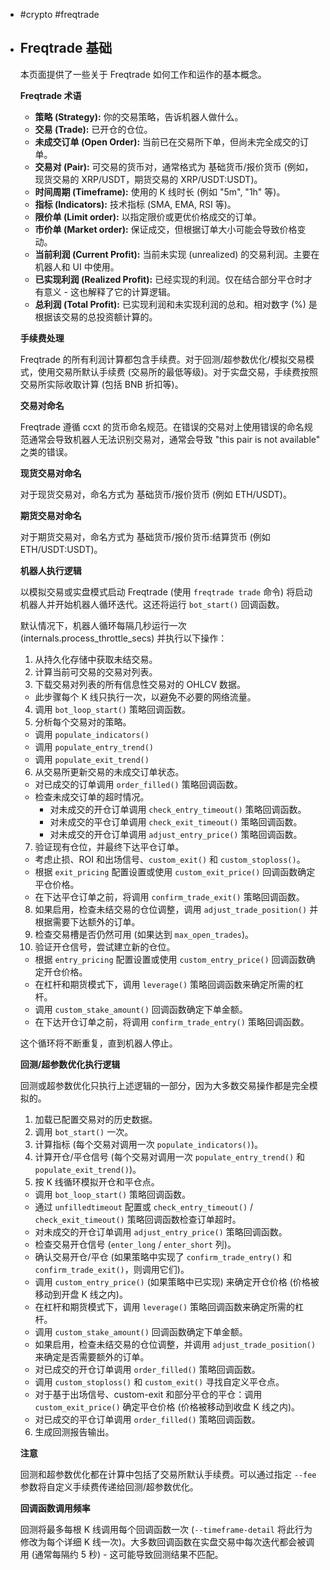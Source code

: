 - #crypto #freqtrade
- ## Freqtrade 基础
  
  本页面提供了一些关于 Freqtrade 如何工作和运作的基本概念。
  
  **Freqtrade 术语**
  
  *   **策略 (Strategy):** 你的交易策略，告诉机器人做什么。
  *   **交易 (Trade):**  已开仓的仓位。
  *   **未成交订单 (Open Order):** 当前已在交易所下单，但尚未完全成交的订单。
  *   **交易对 (Pair):** 可交易的货币对，通常格式为 基础货币/报价货币 (例如，现货交易的 XRP/USDT，期货交易的 XRP/USDT:USDT)。
  *   **时间周期 (Timeframe):** 使用的 K 线时长 (例如 "5m", "1h" 等)。
  *   **指标 (Indicators):** 技术指标 (SMA, EMA, RSI 等)。
  *   **限价单 (Limit order):** 以指定限价或更优价格成交的订单。
  *   **市价单 (Market order):** 保证成交，但根据订单大小可能会导致价格变动。
  *   **当前利润 (Current Profit):** 当前未实现 (unrealized) 的交易利润。主要在机器人和 UI 中使用。
  *   **已实现利润 (Realized Profit):** 已经实现的利润。仅在结合部分平仓时才有意义 - 这也解释了它的计算逻辑。
  *   **总利润 (Total Profit):** 已实现利润和未实现利润的总和。相对数字 (%) 是根据该交易的总投资额计算的。
  
  **手续费处理**
  
  Freqtrade 的所有利润计算都包含手续费。对于回测/超参数优化/模拟交易模式，使用交易所默认手续费 (交易所的最低等级)。对于实盘交易，手续费按照交易所实际收取计算 (包括 BNB 折扣等)。
  
  **交易对命名**
  
  Freqtrade 遵循 ccxt 的货币命名规范。在错误的交易对上使用错误的命名规范通常会导致机器人无法识别交易对，通常会导致 "this pair is not available" 之类的错误。
  
  **现货交易对命名**
  
  对于现货交易对，命名方式为 基础货币/报价货币 (例如 ETH/USDT)。
  
  **期货交易对命名**
  
  对于期货交易对，命名方式为 基础货币/报价货币:结算货币 (例如 ETH/USDT:USDT)。
  
  **机器人执行逻辑**
  
  以模拟交易或实盘模式启动 Freqtrade (使用 `freqtrade trade` 命令) 将启动机器人并开始机器人循环迭代。这还将运行 `bot_start()` 回调函数。
  
  默认情况下，机器人循环每隔几秒运行一次 (internals.process_throttle_secs) 并执行以下操作：
  
  1. 从持久化存储中获取未结交易。
  2. 计算当前可交易的交易对列表。
  3. 下载交易对列表的所有信息性交易对的 OHLCV 数据。
    *   此步骤每个 K 线只执行一次，以避免不必要的网络流量。
  4. 调用 `bot_loop_start()` 策略回调函数。
  5. 分析每个交易对的策略。
    *   调用 `populate_indicators()`
    *   调用 `populate_entry_trend()`
    *   调用 `populate_exit_trend()`
  6. 从交易所更新交易的未成交订单状态。
    *   对已成交的订单调用 `order_filled()` 策略回调函数。
    *   检查未成交订单的超时情况。
        *   对未成交的开仓订单调用 `check_entry_timeout()` 策略回调函数。
        *   对未成交的平仓订单调用 `check_exit_timeout()` 策略回调函数。
        *   对未成交的开仓订单调用 `adjust_entry_price()` 策略回调函数。
  7. 验证现有仓位，并最终下达平仓订单。
    *   考虑止损、ROI 和出场信号、`custom_exit()` 和 `custom_stoploss()`。
    *   根据 `exit_pricing` 配置设置或使用 `custom_exit_price()` 回调函数确定平仓价格。
    *   在下达平仓订单之前，将调用 `confirm_trade_exit()` 策略回调函数。
  8. 如果启用，检查未结交易的仓位调整，调用 `adjust_trade_position()` 并根据需要下达额外的订单。
  9. 检查交易槽是否仍然可用 (如果达到 `max_open_trades`)。
  10. 验证开仓信号，尝试建立新的仓位。
    *   根据 `entry_pricing` 配置设置或使用 `custom_entry_price()` 回调函数确定开仓价格。
    *   在杠杆和期货模式下，调用 `leverage()` 策略回调函数来确定所需的杠杆。
    *   调用 `custom_stake_amount()` 回调函数确定下单金额。
    *   在下达开仓订单之前，将调用 `confirm_trade_entry()` 策略回调函数。
  
  这个循环将不断重复，直到机器人停止。
  
  **回测/超参数优化执行逻辑**
  
  回测或超参数优化只执行上述逻辑的一部分，因为大多数交易操作都是完全模拟的。
  
  1. 加载已配置交易对的历史数据。
  2. 调用 `bot_start()` 一次。
  3. 计算指标 (每个交易对调用一次 `populate_indicators()`)。
  4. 计算开仓/平仓信号 (每个交易对调用一次 `populate_entry_trend()` 和 `populate_exit_trend()`)。
  5. 按 K 线循环模拟开仓和平仓点。
    *   调用 `bot_loop_start()` 策略回调函数。
    *   通过 `unfilledtimeout` 配置或 `check_entry_timeout()` / `check_exit_timeout()` 策略回调函数检查订单超时。
    *   对未成交的开仓订单调用 `adjust_entry_price()` 策略回调函数。
    *   检查交易开仓信号 (`enter_long` / `enter_short` 列)。
    *   确认交易开仓/平仓 (如果策略中实现了 `confirm_trade_entry()` 和 `confirm_trade_exit()`，则调用它们)。
    *   调用 `custom_entry_price()` (如果策略中已实现) 来确定开仓价格 (价格被移动到开盘 K 线之内)。
    *   在杠杆和期货模式下，调用 `leverage()` 策略回调函数来确定所需的杠杆。
    *   调用 `custom_stake_amount()` 回调函数确定下单金额。
    *   如果启用，检查未结交易的仓位调整，并调用 `adjust_trade_position()` 来确定是否需要额外的订单。
    *   对已成交的开仓订单调用 `order_filled()` 策略回调函数。
    *   调用 `custom_stoploss()` 和 `custom_exit()` 寻找自定义平仓点。
    *   对于基于出场信号、custom-exit 和部分平仓的平仓：调用 `custom_exit_price()` 确定平仓价格 (价格被移动到收盘 K 线之内)。
    *   对已成交的平仓订单调用 `order_filled()` 策略回调函数。
  6. 生成回测报告输出。
  
  **注意**
  
  回测和超参数优化都在计算中包括了交易所默认手续费。可以通过指定 `--fee` 参数将自定义手续费传递给回测/超参数优化。
  
  **回调函数调用频率**
  
  回测将最多每根 K 线调用每个回调函数一次 (`--timeframe-detail` 将此行为修改为每个详细 K 线一次)。大多数回调函数在实盘交易中每次迭代都会被调用 (通常每隔约 5 秒) - 这可能导致回测结果不匹配。